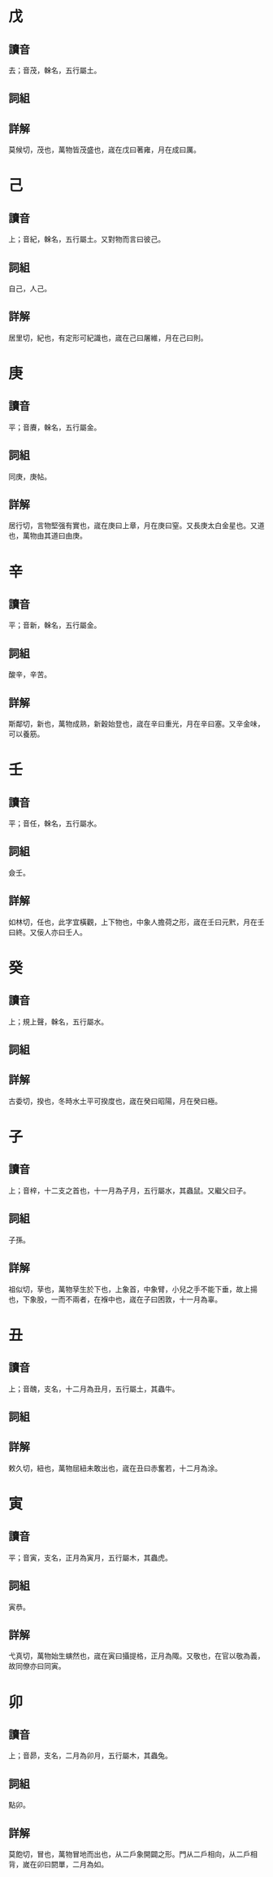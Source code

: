 # 戊

## 讀音
去；音茂，榦名，五行屬土。

## 詞組

## 詳解
莫候切，茂也，萬物皆茂盛也，𡻕在戊曰著雍，月在成曰厲。

# 己

## 讀音
上；音紀，榦名，五行屬土。又對物而言曰彼己。

## 詞組
自己，人己。

## 詳解
居里切，紀也，有定形可紀識也，𡻕在己曰屠維，月在己曰則。

# 庚

## 讀音
平；音賡，榦名，五行屬金。

## 詞組
同庚，庚帖。

## 詳解
居行切，言物堅强有實也，𡻕在庚曰上章，月在庚曰窒。又長庚太白金星也。又道也，萬物由其道曰由庚。

# 辛

## 讀音
平；音新，榦名，五行屬金。

## 詞組
酸辛，辛苦。

## 詳解
斯鄰切，新也，萬物成熟，新穀始登也，𡻕在辛曰重光，月在辛曰塞。又辛金味，可以養筋。

# 壬

## 讀音
平；音任，榦名，五行屬水。

## 詞組
僉壬。

## 詳解
如林切，任也，此字宜橫觀，上下物也，中象人擔荷之形，𡻕在壬曰元黓，月在壬曰終。又佞人亦曰壬人。

# 癸

## 讀音
上；規上聲，榦名，五行屬水。

## 詞組

## 詳解
古委切，揆也，冬時水土平可揆度也，𡻕在癸曰昭陽，月在癸曰極。

# 子

## 讀音
上；音梓，十二支之首也，十一月為子月，五行屬水，其蟲鼠。又繼父曰子。

## 詞組
子孫。

## 詳解
祖似切，孶也，萬物孶生於下也，上象首，中象臂，小兒之手不能下垂，故上揚也，下象股，一而不兩者，在褓中也，𡻕在子曰困敦，十一月為辜。

# 丑

## 讀音
上；音醜，支名，十二月為丑月，五行屬土，其蟲牛。

## 詞組

## 詳解
敕久切，紐也，萬物屈紐未敢出也，𡻕在丑曰赤奮若，十二月為涂。

# 寅

## 讀音
平；音寅，支名，正月為寅月，五行屬木，其蟲虎。

## 詞組
寅恭。

## 詳解
弋真切，萬物始生螾然也，𡻕在寅曰攝提格，正月為陬。又敬也，在官以敬為義，故同僚亦曰同寅。

# 卯

## 讀音
上；音昴，支名，二月為卯月，五行屬木，其蟲兔。

## 詞組
點卯。

## 詳解
莫飽切，冒也，萬物冒地而出也，从二戶象開闢之形。門从二戶相向，从二戶相背，嵗在卯曰閼單，二月為如。

